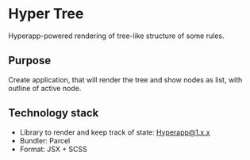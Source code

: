 # Hyper Tree

Hyperapp-powered rendering of tree-like structure of some rules.

## Purpose

Create application, that will render the tree and show nodes as list, with outline of active node.

## Technology stack

- Library to render and keep track of state: Hyperapp@1.x.x
- Bundler: Parcel
- Format: JSX + SCSS